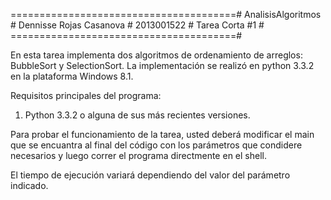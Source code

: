 =======================================#
AnalisisAlgoritmos                     #
Dennisse Rojas Casanova                #
2013001522                             #
Tarea Corta #1                         #
=======================================#

En esta tarea implementa dos algoritmos de ordenamiento de arreglos: BubbleSort y SelectionSort. 
La implementación se realizó en python 3.3.2 en la plataforma Windows 8.1.

Requisitos principales del programa:

1. Python 3.3.2 o alguna de sus más recientes versiones.

Para probar el funcionamiento de la tarea, usted deberá modificar el main que se encuantra al final 
del código con los parámetros que condidere necesarios y luego correr el programa directmente en el 
shell.

El tiempo de ejecución variará dependiendo del valor del parámetro indicado.


